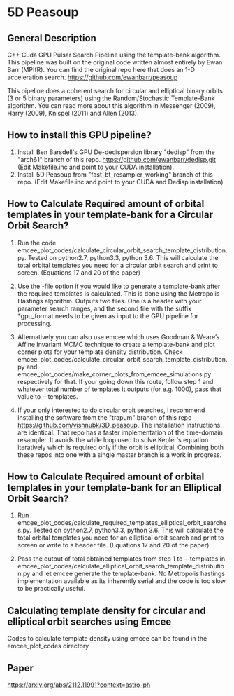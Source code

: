 # 5D Peasoup

## General Description 
C++ Cuda GPU Pulsar Search Pipeline using the template-bank algorithm. This pipeline was built on the original code written almost entirely by Ewan Barr (MPIfR). You can find the original repo here that does an 1-D acceleration search. https://github.com/ewanbarr/peasoup

This pipeline does a coherent search for circular and elliptical binary orbits (3 or 5 binary parameters) using the Random/Stochastic Template-Bank algorithm. You can read more about this algorithm in Messenger (2009), Harry (2009), Knispel (2011) and Allen (2013).

## How to install this GPU pipeline?

1. Install Ben Barsdell's GPU De-dedispersion library "dedisp" from the "arch61" branch of this repo. https://github.com/ewanbarr/dedisp.git (Edit Makefile.inc and point to your CUDA installation). 
2. Install 5D Peasoup from "fast_bt_resampler_working" branch of this repo. (Edit Makefile.inc and point to your CUDA and Dedisp installation)

## How to Calculate Required amount of orbital templates in your template-bank for a Circular Orbit Search?

1. Run the code emcee_plot_codes/calculate_circular_orbit_search_template_distribution.py. Tested on python2.7, python3.3, python 3.6. This will calculate the total orbital templates you need for a circular orbit search and print to screen. (Equations 17 and 20 of the paper)

2. Use the -file option if you would like to generate a template-bank after the required templates is calculated. This is done using the Metropolis Hastings algorithm. Outputs two files. One is a header with your parameter search ranges, and the second file with the suffix *gpu_format needs to be given as input to the GPU pipeline for processing.

3. Alternatively you can also use emcee which uses Goodman & Weare’s Affine Invariant MCMC technique to create a template-bank and plot corner plots for your template density distribution. Check emcee_plot_codes/calculate_circular_orbit_search_template_distribution.py and emcee_plot_codes/make_corner_plots_from_emcee_simulations.py respectively for that. If your going down this route, follow step 1 and whatever total number of templates it outputs (for e.g. 1000), pass that value to --templates.

4. If your only interested to do circular orbit searches, I recommend installing the software from the "trapum" branch of this repo https://github.com/vishnubk/3D_peasoup. 
The installation instructions are identical. That repo has a faster implementation of the time-domain resampler. It avoids the while loop used to solve Kepler's equation iteratively which is required only if the orbit is elliptical. Combining both these repos into one with a single master branch is a work in progress.

## How to Calculate Required amount of orbital templates in your template-bank for an Elliptical Orbit Search?

1. Run emcee_plot_codes/calculate_required_templates_elliptical_orbit_searches.py. Tested on python2.7, python3.3, python 3.6. This will calculate the total orbital templates you need for an elliptical orbit search and print to screen or write to a header file. (Equations 17 and 20 of the paper)

2. Pass the output of total obtained templates from step 1 to --templates in emcee_plot_codes/calculate_elliptical_orbit_search_template_distribution.py and let emcee generate the template-bank. No Metropolis hastings implementation available as its inherently serial and the code is too slow to be practically useful.

## Calculating template density for circular and elliptical orbit searches using Emcee
Codes to calculate template density using emcee can be found in the emcee_plot_codes directory

## Paper

https://arxiv.org/abs/2112.11991?context=astro-ph
